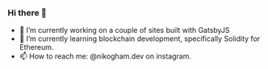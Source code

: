 ### Hi there 👋


- 🔭 I’m currently working on a couple of sites built with GatsbyJS
- 🌱 I’m currently learning blockchain development, specifically Solidity for Ethereum. 
- 📫 How to reach me: @nikogham.dev on instagram. 

